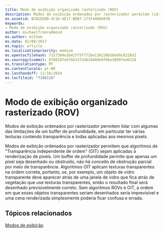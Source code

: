 ```yaml
---
title: Modo de exibição organizado rasterizado (ROV)
description: Modos de exibição ordenados por rasterizador permitem lidar com algumas das limitações de um buffer de profundidade, em particular ter várias texturas contendo transparência e todas aplicadas aos mesmos pixels.
ms.assetid: BCB1EE0D-4C1D-4E17-BDB7-173F448E0A7B
keywords:
- Modo de exibição organizado rasterizado (ROV)
author: michaelfromredmond
ms.author: mithom
ms.date: 02/08/2017
ms.topic: article
ms.localizationpriority: medium
ms.openlocfilehash: 7327304e2b42ff5ff71be136220b58e99c6228d2
ms.sourcegitcommit: 9f8010fe67bb3372db1840de9f0be36097ed6258
ms.translationtype: MT
ms.contentlocale: pt-BR
ms.lasthandoff: 11/16/2018
ms.locfileid: "7106119"
---
```

# <a name="rasterizer-ordered-view-rov"></a>Modo de exibição organizado rasterizado (ROV)


Modos de exibição ordenados por rasterizador permitem lidar com algumas das limitações de um buffer de profundidade, em particular ter várias texturas contendo transparência e todas aplicadas aos mesmos pixels.

Modos de exibição ordenados por rasterizador permitem que algoritmos de "Transparência independente de ordem" (OIT) sejam aplicadas à renderização de pixels. Um buffer de profundidade permite que apenas um pixel seja desenhado ou obstruído, não há conceito de obstrução parcial por meio de transparência. Algoritmos OIT aplicam texturas transparentes na ordem correta, portanto, se, por exemplo, um objeto de vidro transparente deve aparecer atrás de uma janela de vidro que fica atrás de vegetação que use texturas transparentes, então o resultado final será desenhado previsivelmente correto. Sem algoritmos ROVs e OIT, a ordem em que esses objetos transparentes seriam desenhados seria imprevisível e uma cena renderizada simplesmente poderia ficar confusa e errada.

## <a name="span-idrelated-topicsspanrelated-topics"></a><span id="related-topics"></span>Tópicos relacionados


[Modos de exibição](views.md)

 

 




